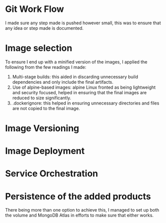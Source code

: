 # Git Work Flow

I made sure any step made is pushed however small, this was to ensure that any idea or step made is documented.

# Image selection

To ensure I end up with a minified version of the images, I applied the following from the few readings I made:

1. Multi-stage builds: this aided in discarding unnecessary build dependencies and only include the final artifacts.
2. Use of alpine-based images: alpine Linux fronted as being lightweight and security focused, helped in ensuring
   that the final images are reduced to size significantly.
3. .dockerignore: this helped in ensuring unnecessary directories and files are not copied to the final image.

# Image Versioning

# Image Deployment

# Service Orchestration

# Persistence of the added products

There being more than one option to achieve this, I managed to set up both the volume and MongoDB Atlas in efforts to make sure that either works.
